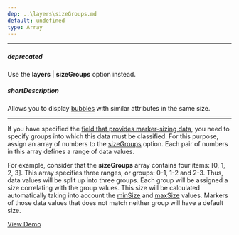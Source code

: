 ```yaml
---
dep: ..\layers\sizeGroups.md
default: undefined
type: Array
---
```

---
##### deprecated
Use the **layers** | **sizeGroups** option instead.

##### shortDescription
Allows you to display [bubbles](/api-reference/20%20Data%20Visualization%20Widgets/dxVectorMap/1%20Configuration/markerSettings/type.md '/Documentation/ApiReference/Data_Visualization_Widgets/dxVectorMap/Configuration/markerSettings/#type') with similar attributes in the same size.

---
If you have specified the [field that provides marker-sizing data](/api-reference/20%20Data%20Visualization%20Widgets/dxVectorMap/1%20Configuration/markerSettings/sizeGroupingField.md '/Documentation/ApiReference/Data_Visualization_Widgets/dxVectorMap/Configuration/markerSettings/#sizeGroupingField'), you need to specify groups into which this data must be classified. For this purpose, assign an array of numbers to the [sizeGroups](/api-reference/20%20Data%20Visualization%20Widgets/dxVectorMap/1%20Configuration/markerSettings/sizeGroups.md '/Documentation/ApiReference/Data_Visualization_Widgets/dxVectorMap/Configuration/markerSettings/#sizeGroups') option. Each pair of numbers in this array defines a range of data values.

For example, consider that the **sizeGroups** array contains four items: [0, 1, 2, 3]. This array specifies three ranges, or groups: 0-1, 1-2 and 2-3. Thus, data values will be split up into three groups. Each group will be assigned a size correlating with the group values. This size will be calculated automatically taking into account the [minSize](/api-reference/20%20Data%20Visualization%20Widgets/dxVectorMap/1%20Configuration/markerSettings/minSize.md '/Documentation/ApiReference/Data_Visualization_Widgets/dxVectorMap/Configuration/markerSettings/#minSize') and [maxSize](/api-reference/20%20Data%20Visualization%20Widgets/dxVectorMap/1%20Configuration/markerSettings/maxSize.md '/Documentation/ApiReference/Data_Visualization_Widgets/dxVectorMap/Configuration/markerSettings/#maxSize') values. Markers of those data values that does not match neither group will have a default size.

<a href="http://js.devexpress.com/Demos/WidgetsGallery/#demo/mapsvectormapvectormapbubblemarkers/" class="button orange small fix-width-155" style="margin-right: 20px;" target="_blank">View Demo</a>